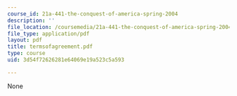 ```yaml
---
course_id: 21a-441-the-conquest-of-america-spring-2004
description: ''
file_location: /coursemedia/21a-441-the-conquest-of-america-spring-2004/3d54f72626281e64069e19a523c5a593_termsofagreement.pdf
file_type: application/pdf
layout: pdf
title: termsofagreement.pdf
type: course
uid: 3d54f72626281e64069e19a523c5a593

---
```

None